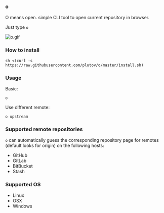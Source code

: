 ### o

O means open. simple CLI tool to open current repository in browser.

Just type `o`

![o.gif](https://raw.githubusercontent.com/plutov/o/master/o.gif)

### How to install

```
sh <(curl -s https://raw.githubusercontent.com/plutov/o/master/install.sh)
```

### Usage

Basic:
```
o
```

Use different remote:
```
o upstream
```

### Supported remote repositories

`o` can automatically guess the corresponding repository page for remotes (default looks for origin) on the following hosts:

 - GitHub
 - GitLab
 - BitBucket
 - Stash

### Supported OS

 - Linux
 - OSX
 - Windows
